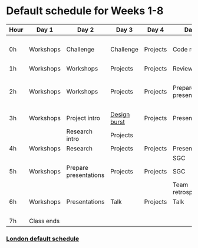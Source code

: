 # Default schedule for Weeks 1-8

|Hour| Day 1     | Day 2                | Day 3                                          | Day 4    | Day 5                 |
|----| ----------| ---------------------| -----------------------------------------------| -------- | --------------------- |
|    |           |                      |                                                |          |                       |
|0h  | Workshops | Challenge            | Challenge                                      | Projects | Code review           |
|    |           |                      |                                                |          |                       |
|1h  | Workshops | Workshops            | Projects                                       | Projects | Review issues         |
|    |           |                      |                                                |          |                       |
|2h  | Workshops | Workshops            | Projects                                       | Projects | Prepare presentations |
|    |           |                      |                                                |          |                       |
|3h  | Workshops | Project intro        | [Design burst](../../../../../design-bursts)| Projects | Presentations         |
|    |           | Research intro       | Projects                                       |          |                       |
|4h  | Workshops | Research             | Projects                                       | Projects | Presentations         |
|    |           |                      |                                                |          | SGC                   |
|5h  | Workshops | Prepare presentations| Projects                                       | Projects | SGC                   |
|    |           |                      |                                                |          | Team retrospectives   |
|6h  | Workshops | Presentations        | Talk                                           | Projects | Talk                  |
|    |           |                      |                                                |          |                       |
|7h  | Class ends|                      |                                                |          |                       |


### [London default schedule](./london-default.md)
